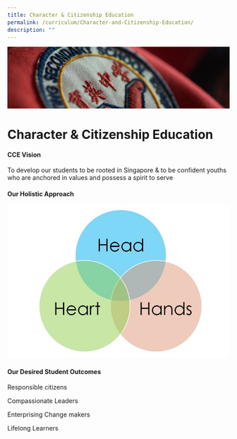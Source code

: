 ```yaml
---
title: Character & Citizenship Education
permalink: /curriculum/Character-and-Citizenship-Education/
description: ""
---
```

![](/images/Curriculum.jpg)

Character & Citizenship Education
=================================

#### CCE Vision

To develop our students to be rooted in Singapore & to be confident youths who are anchored in values and possess a spirit to serve

  

#### Our Holistic Approach

![](/images/CCE1.jpeg)

#### Our Desired Student Outcomes

Responsible citizens

Compassionate Leaders

Enterprising Change makers

Lifelong Learners